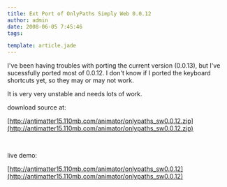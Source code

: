 ```yaml
---
title: Ext Port of OnlyPaths Simply Web 0.0.12
author: admin
date: 2008-06-05 7:45:46
tags: 

template: article.jade
---
```


I've been having troubles with porting the current version (0.0.13), but I've sucessfully ported most of 0.0.12\. I don't know if I ported the keyboard shortcuts yet, so they may or may not work.

It is very very unstable and needs lots of work.

download source at:

[http://antimatter15.110mb.com/animator/onlypaths_sw0.0.12.zip](http://antimatter15.110mb.com/animator/onlypaths_sw0.0.12.zip)

&nbsp;

live demo:

[http://antimatter15.110mb.com/animator/onlypaths_sw0.0.12](http://antimatter15.110mb.com/animator/onlypaths_sw0.0.12)

